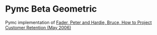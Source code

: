 # Pymc Beta Geometric
Pymc implementation of [Fader, Peter and Hardie, Bruce, How to Project Customer Retention (May 2006)](https://papers.ssrn.com/sol3/papers.cfm?abstract_id=801145.)
